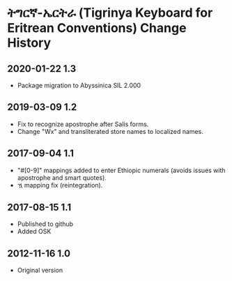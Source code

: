 # ትግርኛ-ኤርትራ (Tigrinya Keyboard for Eritrean Conventions) Change History

## 2020-01-22 1.3
* Package migration to Abyssinica SIL 2.000

## 2019-03-09 1.2
* Fix to recognize apostrophe after Salis forms.
* Change "Wx" and transliterated store names to localized names.

## 2017-09-04 1.1
* "#[0-9]" mappings added to enter Ethiopic numerals (avoids issues with apostrophe and smart quotes).
* ዃ mapping fix (reintegration).

## 2017-08-15 1.1
* Published to github
* Added OSK

## 2012-11-16 1.0
* Original version
